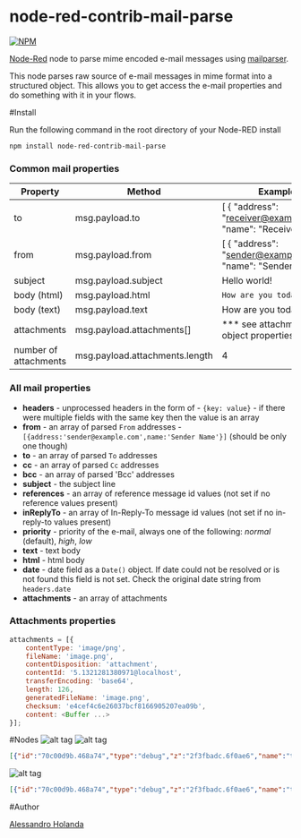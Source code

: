 node-red-contrib-mail-parse
===========================

[![NPM](https://nodei.co/npm/node-red-contrib-mail-parse.png)](https://nodei.co/npm/node-red-contrib-mail-parse/)

[Node-Red][1] node to parse mime encoded e-mail messages using [mailparser][2].

This node parses raw source of e-mail messages in mime format into a structured object. This allows you to get access the e-mail properties and do something with it in your flows.

#Install

Run the following command in the root directory of your Node-RED install

    npm install node-red-contrib-mail-parse

### Common mail properties
Property | Method | Example
------------ | --- | ------------
to | msg.payload.to | [ { "address": "receiver@example.com", "name": "Receiver" } ]
from | msg.payload.from | [ { "address": "sender@example.com", "name": "Sender" } ]
subject | msg.payload.subject | Hello world!
body (html) | msg.payload.html | <code><html><body>How are you today?</body></html></code>
body (text) | msg.payload.text | How are you today?
attachments | msg.payload.attachments[] | *** see attachments object properties ***
number of attachments | msg.payload.attachments.length | 4

### All mail properties

  * **headers** - unprocessed headers in the form of - `{key: value}` - if there were multiple fields with the same key then the value is an array
  * **from** - an array of parsed `From` addresses - `[{address:'sender@example.com',name:'Sender Name'}]` (should be only one though)
  * **to** - an array of parsed `To` addresses
  * **cc** - an array of parsed `Cc` addresses
  * **bcc** - an array of parsed 'Bcc' addresses
  * **subject** - the subject line
  * **references** - an array of reference message id values (not set if no reference values present)
  * **inReplyTo** - an array of In-Reply-To message id values (not set if no in-reply-to values present)
  * **priority** - priority of the e-mail, always one of the following: *normal* (default), *high*, *low*
  * **text** - text body
  * **html** - html body
  * **date** - date field as a `Date()` object. If date could not be resolved or is not found this field is not set. Check the original date string from `headers.date`
  * **attachments** - an array of attachments

### Attachments properties
```javascript
attachments = [{
    contentType: 'image/png',
    fileName: 'image.png',
    contentDisposition: 'attachment',
    contentId: '5.1321281380971@localhost',
    transferEncoding: 'base64',
    length: 126,
    generatedFileName: 'image.png',
    checksum: 'e4cef4c6e26037bcf8166905207ea09b',
    content: <Buffer ...>
}];
```
#Nodes
![alt tag](https://raw.githubusercontent.com/alessandro-holanda/node-red-contrib-mail-parse/master/node.png)
![alt tag](https://raw.githubusercontent.com/alessandro-holanda/node-red-contrib-mail-parse/master/flow.png)
```json
[{"id":"70c00d9b.468a74","type":"debug","z":"2f3fbadc.6f0ae6","name":"to","active":false,"console":"false","complete":"payload.to","x":1050,"y":220,"wires":[]},{"id":"512a5203.adf10c","type":"mail-parse","z":"2f3fbadc.6f0ae6","name":"parse e-mail","x":750,"y":280,"wires":[["70c00d9b.468a74","ce8c0850.ed61a8","5658ba55.84f894","b0ed1a09.d7f9c8","c426369.c4b22c8","e14f2c24.15207"],["c390bdb2.61465","9a055e4d.67efe"]]},{"id":"8aeef9ea.674938","type":"file in","z":"2f3fbadc.6f0ae6","name":"from file \"email.eml\"","filename":"email1.eml","format":"utf8","x":500,"y":280,"wires":[["512a5203.adf10c"]]},{"id":"c6f05592.f86158","type":"inject","z":"2f3fbadc.6f0ae6","name":"trigger","topic":"","payload":"","payloadType":"date","repeat":"","crontab":"","once":false,"x":250,"y":280,"wires":[["8aeef9ea.674938"]]},{"id":"ce8c0850.ed61a8","type":"debug","z":"2f3fbadc.6f0ae6","name":"from","active":false,"console":"false","complete":"payload.from","x":1050,"y":180,"wires":[]},{"id":"5658ba55.84f894","type":"debug","z":"2f3fbadc.6f0ae6","name":"subject","active":false,"console":"false","complete":"payload.subject","x":1060,"y":260,"wires":[]},{"id":"b0ed1a09.d7f9c8","type":"debug","z":"2f3fbadc.6f0ae6","name":"attachments count","active":false,"console":"false","complete":"payload.attachments","x":1090,"y":380,"wires":[]},{"id":"e14f2c24.15207","type":"debug","z":"2f3fbadc.6f0ae6","name":"body (html)","active":false,"console":"false","complete":"payload.html","x":1070,"y":300,"wires":[]},{"id":"c426369.c4b22c8","type":"debug","z":"2f3fbadc.6f0ae6","name":"body (text)","active":false,"console":"false","complete":"payload.text","x":1070,"y":340,"wires":[]},{"id":"c390bdb2.61465","type":"debug","z":"2f3fbadc.6f0ae6","name":"attachments","active":true,"console":"false","complete":"payload","x":1070,"y":460,"wires":[]}]
```
![alt tag](https://raw.githubusercontent.com/alessandro-holanda/node-red-contrib-mail-parse/master/flow-with-attachment-validation.png)
```json
[{"id":"70c00d9b.468a74","type":"debug","z":"2f3fbadc.6f0ae6","name":"to","active":false,"console":"false","complete":"payload.to","x":1050,"y":220,"wires":[]},{"id":"512a5203.adf10c","type":"mail-parse","z":"2f3fbadc.6f0ae6","name":"parse e-mail","x":750,"y":280,"wires":[["70c00d9b.468a74","ce8c0850.ed61a8","5658ba55.84f894","b0ed1a09.d7f9c8","c426369.c4b22c8","e14f2c24.15207"],["c390bdb2.61465","9a055e4d.67efe"]]},{"id":"8aeef9ea.674938","type":"file in","z":"2f3fbadc.6f0ae6","name":"from file \"email.eml\"","filename":"email1.eml","format":"utf8","x":500,"y":280,"wires":[["512a5203.adf10c"]]},{"id":"c6f05592.f86158","type":"inject","z":"2f3fbadc.6f0ae6","name":"trigger","topic":"","payload":"","payloadType":"date","repeat":"","crontab":"","once":false,"x":250,"y":280,"wires":[["8aeef9ea.674938"]]},{"id":"ce8c0850.ed61a8","type":"debug","z":"2f3fbadc.6f0ae6","name":"from","active":false,"console":"false","complete":"payload.from","x":1050,"y":180,"wires":[]},{"id":"5658ba55.84f894","type":"debug","z":"2f3fbadc.6f0ae6","name":"subject","active":false,"console":"false","complete":"payload.subject","x":1060,"y":260,"wires":[]},{"id":"b0ed1a09.d7f9c8","type":"debug","z":"2f3fbadc.6f0ae6","name":"attachments count","active":false,"console":"false","complete":"payload.attachments","x":1090,"y":380,"wires":[]},{"id":"e14f2c24.15207","type":"debug","z":"2f3fbadc.6f0ae6","name":"body (html)","active":false,"console":"false","complete":"payload.html","x":1070,"y":300,"wires":[]},{"id":"c426369.c4b22c8","type":"debug","z":"2f3fbadc.6f0ae6","name":"body (text)","active":false,"console":"false","complete":"payload.text","x":1070,"y":340,"wires":[]},{"id":"c390bdb2.61465","type":"debug","z":"2f3fbadc.6f0ae6","name":"attachments","active":false,"console":"false","complete":"payload","x":1070,"y":460,"wires":[]},{"id":"9a055e4d.67efe","type":"xml-validate","z":"2f3fbadc.6f0ae6","name":"validate xsd schema","filename":"people.xsd","x":1100,"y":540,"wires":[["4ccfe452.85a07c"],["8c78b921.1c43f8"],["1a0e3fcd.ea861"]]},{"id":"4ccfe452.85a07c","type":"debug","z":"2f3fbadc.6f0ae6","name":"xml is valid !","active":false,"console":"false","complete":"fileName","x":1350,"y":500,"wires":[]},{"id":"8c78b921.1c43f8","type":"debug","z":"2f3fbadc.6f0ae6","name":"xml is invalid","active":false,"console":"false","complete":"fileName","x":1350,"y":560,"wires":[]},{"id":"1a0e3fcd.ea861","type":"debug","z":"2f3fbadc.6f0ae6","name":"show validation errors","active":true,"console":"false","complete":"payload","x":1380,"y":620,"wires":[]}]
```

#Author

[Alessandro Holanda][3]


[1]:http://nodered.org
[2]:https://www.npmjs.com/package/mailparser
[3]:https://github.com/alessh